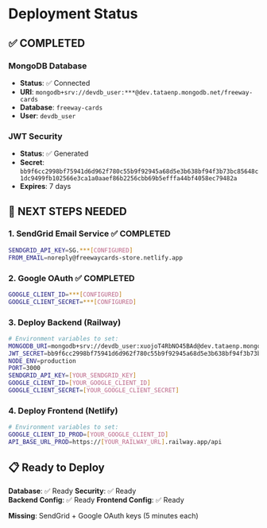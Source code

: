 # Deployment Status

## ✅ **COMPLETED**

### **MongoDB Database**
- **Status**: ✅ Connected
- **URI**: `mongodb+srv://devdb_user:***@dev.tataenp.mongodb.net/freeway-cards`
- **Database**: `freeway-cards`
- **User**: `devdb_user`

### **JWT Security**
- **Status**: ✅ Generated
- **Secret**: `bb9f6cc2998bf75941d6d962f780c55b9f92945a68d5e3b638bf94f3b73bc85648c1dc9499fb102566e3ca1a0aaef86b2256cbb69b5efffa44bf4058ec79482a`
- **Expires**: 7 days

## 🔄 **NEXT STEPS NEEDED**

### **1. SendGrid Email Service** ✅ COMPLETED
```bash
SENDGRID_API_KEY=SG.***[CONFIGURED]
FROM_EMAIL=noreply@freewaycards-store.netlify.app
```

### **2. Google OAuth** ✅ COMPLETED
```bash
GOOGLE_CLIENT_ID=***[CONFIGURED]
GOOGLE_CLIENT_SECRET=***[CONFIGURED]
```

### **3. Deploy Backend (Railway)**
```bash
# Environment variables to set:
MONGODB_URI=mongodb+srv://devdb_user:xuojoT4RbNO45BAd@dev.tataenp.mongodb.net/freeway-cards?retryWrites=true&w=majority&appName=Dev
JWT_SECRET=bb9f6cc2998bf75941d6d962f780c55b9f92945a68d5e3b638bf94f3b73bc85648c1dc9499fb102566e3ca1a0aaef86b2256cbb69b5efffa44bf4058ec79482a
NODE_ENV=production
PORT=3000
SENDGRID_API_KEY=[YOUR_SENDGRID_KEY]
GOOGLE_CLIENT_ID=[YOUR_GOOGLE_CLIENT_ID]
GOOGLE_CLIENT_SECRET=[YOUR_GOOGLE_CLIENT_SECRET]
```

### **4. Deploy Frontend (Netlify)**
```bash
# Environment variables to set:
GOOGLE_CLIENT_ID_PROD=[YOUR_GOOGLE_CLIENT_ID]
API_BASE_URL_PROD=https://[YOUR_RAILWAY_URL].railway.app/api
```

## 📋 **Ready to Deploy**

**Database**: ✅ Ready
**Security**: ✅ Ready  
**Backend Config**: ✅ Ready
**Frontend Config**: ✅ Ready

**Missing**: SendGrid + Google OAuth keys (5 minutes each)